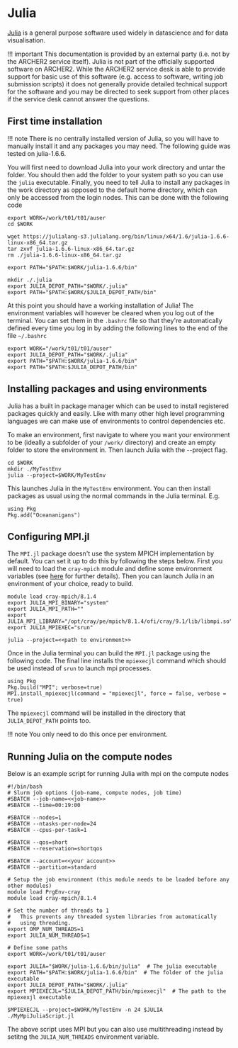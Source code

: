 # Julia

[Julia](https://julialang.org) is a general purpose software used widely
in datascience and for data visualisation.

!!! important
    This documentation is provided by an external party (i.e. not by the
    ARCHER2 service itself). Julia is not part of the officially supported
    software on ARCHER2. While the ARCHER2 service desk is able to provide
    support for basic use of this software (e.g. access to software, writing
    job submission scripts) it does not generally provide detailed technical
    support for the software and you may be directed to seek support from
    other places if the service desk cannot answer the questions.

## First time installation

!!! note
    There is no centrally installed version of Julia, so you will have to
    manually install it and any packages you may need. The following
    guide was tested on julia-1.6.6.

You will first need to download Julia into your work directory and untar the
folder. You should then add the folder to your system path so you can use the
`julia` executable. Finally, you need to tell Julia to install any packages in
the work directory as opposed to the default home directory,  which can only be
accessed from the login nodes. This can be done with the following code

```
export WORK=/work/t01/t01/auser
cd $WORK

wget https://julialang-s3.julialang.org/bin/linux/x64/1.6/julia-1.6.6-linux-x86_64.tar.gz
tar zxvf julia-1.6.6-linux-x86_64.tar.gz
rm ./julia-1.6.6-linux-x86_64.tar.gz

export PATH="$PATH:$WORK/julia-1.6.6/bin"

mkdir ./.julia
export JULIA_DEPOT_PATH="$WORK/.julia"
export PATH="$PATH:$WORK/$JULIA_DEPOT_PATH/bin"
```

At this point you should have a working installation of Julia! The environment
variables will however be cleared when you log out of the terminal. You can
set them in the `.bashrc` file so that they're automatically defined every time
you log in by adding the following lines to the end of the file `~/.bashrc`

```
export WORK="/work/t01/t01/auser"
export JULIA_DEPOT_PATH="$WORK/.julia"
export PATH="$PATH:$WORK/julia-1.6.6/bin"
export PATH="$PATH:$JULIA_DEPOT_PATH/bin"
```

## Installing packages and using environments
Julia has a built in package manager which can be used to install registered
packages quickly and easily. Like with many other high level programming
languages we can make use of environments to control dependencies etc.

To make an environment, first navigate to where you want your environment to be
(ideally a subfolder of your `/work/` directory) and create an empty folder to
store the environment in. Then launch Julia with the --project flag.
```
cd $WORK
mkdir ./MyTestEnv
julia --project=$WORK/MyTestEnv
```
This launches Julia in the `MyTestEnv` environment. You can then install
packages as usual using the normal commands in the Julia terminal. E.g.
```
using Pkg
Pkg.add("Oceananigans")
```

## Configuring MPI.jl
The `MPI.jl` package doesn't use the system MPICH implementation by default.
You can set it up to do this by following the steps below. First you will need
to load the `cray-mpich` module and define some environment variables (see [here](https://juliaparallel.org/MPI.jl/stable/configuration/)
for further details). Then you can launch Julia in an environment of your
choice, ready to build.
```
module load cray-mpich/8.1.4
export JULIA_MPI_BINARY="system"
export JULIA_MPI_PATH=""
export JULIA_MPI_LIBRARY="/opt/cray/pe/mpich/8.1.4/ofi/cray/9.1/lib/libmpi.so"
export JULIA_MPIEXEC="srun"

julia --project=<<path to environment>>
```
Once in the Julia terminal you can build the `MPI.jl` package using the
following code. The final line installs the `mpiexecjl` command which should
be used instead of `srun` to launch mpi processes.
```
using Pkg
Pkg.build("MPI"; verbose=true)
MPI.install_mpiexecjl(command = "mpiexecjl", force = false, verbose = true)
```
The `mpiexecjl` command will be installed in the directory that `JULIA_DEPOT_PATH`
points too.

!!! note
    You only need to do this once per environment.


## Running Julia on the compute nodes
Below is an example script for running Julia with mpi on the compute nodes

```
#!/bin/bash
# Slurm job options (job-name, compute nodes, job time)
#SBATCH --job-name=<<job-name>>
#SBATCH --time=00:19:00

#SBATCH --nodes=1
#SBATCH --ntasks-per-node=24
#SBATCH --cpus-per-task=1

#SBATCH --qos=short
#SBATCH --reservation=shortqos

#SBATCH --account=<<your account>>
#SBATCH --partition=standard

# Setup the job environment (this module needs to be loaded before any other modules)
module load PrgEnv-cray
module load cray-mpich/8.1.4

# Set the number of threads to 1
#   This prevents any threaded system libraries from automatically
#   using threading.
export OMP_NUM_THREADS=1
export JULIA_NUM_THREADS=1

# Define some paths
export WORK=/work/t01/t01/auser

export JULIA="$WORK/julia-1.6.6/bin/julia"  # The julia executable
export PATH="$PATH:$WORK/julia-1.6.6/bin"  # The folder of the julia executable
export JULIA_DEPOT_PATH="$WORK/.julia"
export MPIEXECJL="$JULIA_DEPOT_PATH/bin/mpiexecjl"  # The path to the mpiexexjl executable

$MPIEXECJL --project=$WORK/MyTestEnv -n 24 $JULIA ./MyMpiJuliaScript.jl
```

The above script uses MPI but you can also use multithreading instead by setitng the `JULIA_NUM_THREADS`
environment variable.
